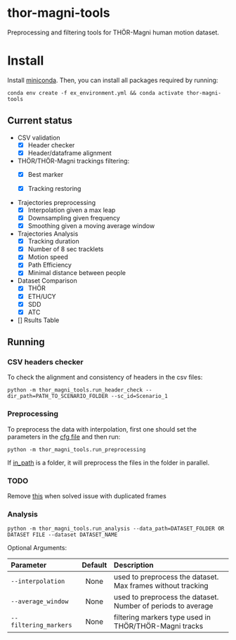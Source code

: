 # thor-magni-tools
Preprocessing and filtering tools for THÖR-Magni human motion dataset.


# Install

Install [miniconda](http://docs.conda.io/en/latest/miniconda.html). Then, you can install all packages required by running:

```
conda env create -f ex_environment.yml && conda activate thor-magni-tools
```


## Current status

* CSV validation
  * [x] Header checker
  * [x] Header/dataframe alignment

* THÖR/THÖR-Magni trackings filtering:
  * [x] Best marker
  * [x] Tracking restoring 


* Trajectories preprocessing
  * [x] Interpolation given a max leap
  * [x] Downsampling given frequency
  * [x] Smoothing given a moving average window  

* Trajectories Analysis
  * [x] Tracking duration 
  * [x] Number of 8 sec tracklets
  * [x] Motion speed
  * [x] Path Efficiency
  * [x] Minimal distance between people

* Dataset Comparison
  * [x] THÖR
  * [x] ETH/UCY
  * [x] SDD
  * [x] ATC

* [] Rsults Table 


## Running

### CSV headers checker

To check the alignment and consistency of headers in the csv files:

```
python -m thor_magni_tools.run_header_check --dir_path=PATH_TO_SCENARIO_FOLDER --sc_id=Scenario_1
```

### Preprocessing


To preprocess the data with interpolation, first one should set the parameters in the [cfg file](https://github.com/tmralmeida/thor-magni-tools/blob/main/thor_magni_tools/preprocessing/cfg.yaml) and then run:

```
python -m thor_magni_tools.run_preprocessing 
```

If [in_path](https://github.com/tmralmeida/thor-magni-tools/blob/main/thor_magni_tools/preprocessing/cfg.yaml#L1) is a folder, it will preprocess the files in the folder in parallel. 

### TODO 
Remove [this](https://github.com/tmralmeida/thor-magni-tools-new/blob/main/thor_magni_tools/utils/load.py#L28) when solved issue with duplicated frames


### Analysis

```
python -m thor_magni_tools.run_analysis --data_path=DATASET_FOLDER OR DATASET FILE --dataset DATASET_NAME 
```

Optional Arguments:

| Parameter                 | Default       | Description   |	
| :------------------------ |:-------------:| :-------------|
| `--interpolation` 	        |	None          |used to preprocess the dataset. Max frames without tracking |
| `--average_window` 	        |	None          |used to preprocess the dataset. Number of periods to average |
| `--filtering_markers` 	    |	None          |filtering markers type used in THÖR/THÖR-Magni tracks |

